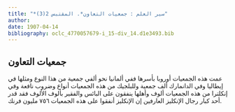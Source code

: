 ```yaml
---
title: "*سير العلم : جمعيات التعاون*. المقتبس 2(3)"
author: 
date: 1907-04-14
bibliography: oclc_4770057679-i_15-div_14.d1e3493.bib
---
```




##  جمعيات التعاون 


  عمت هذه الجمعيات أوروبا بأسرها ففي ألمانيا نحو ألفي جمعية من هذا النوع ومثلها في إيطاليا وفي الدانمارك  ألف  جمعية وللبلجيك من هذه الجمعيات أنواع وضروب نافعة وفي إنكلترا من هذه الجمعيات ألوف وأهلها ينفقون على البائس والفقير بألوف الألوف فقد قدر  أحد  كبار رجال الإنكليز العارفين إن الإنكليز أنفقوا على هذه الجمعيات  ٧٥٦  مليون فرنك. 
